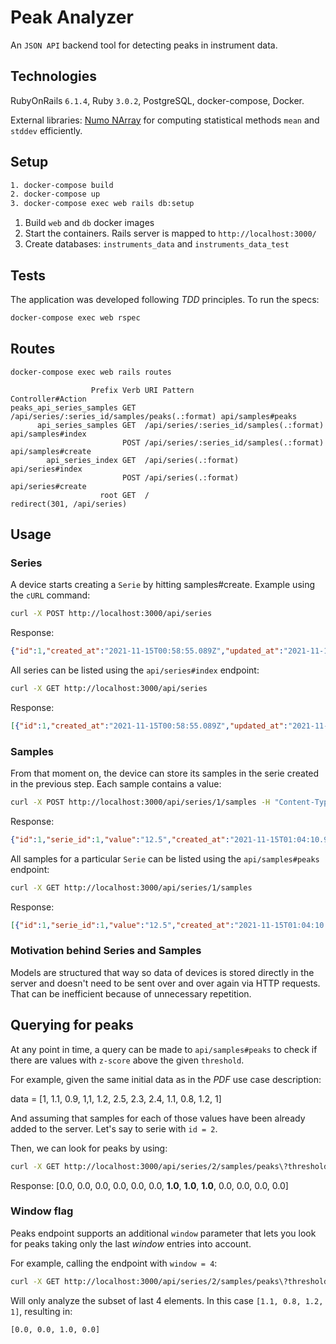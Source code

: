 # Peak Analyzer

An `JSON API` backend tool for detecting peaks in instrument data.

## Technologies
RubyOnRails `6.1.4`, Ruby `3.0.2`, PostgreSQL, docker-compose, Docker.

External libraries: [Numo NArray](https://github.com/ruby-numo/numo-narray) for computing statistical methods `mean` and `stddev` efficiently.

## Setup

```bash
1. docker-compose build
2. docker-compose up
3. docker-compose exec web rails db:setup
```

1. Build `web` and `db` docker images
2. Start the containers. Rails server is mapped to `http://localhost:3000/`
3. Create databases: `instruments_data` and `instruments_data_test`

## Tests

The application was developed following _TDD_ principles. To run the specs: 

```bash
docker-compose exec web rspec
```

## Routes

```bash
docker-compose exec web rails routes
```

```
                  Prefix Verb URI Pattern                                    Controller#Action
peaks_api_series_samples GET  /api/series/:series_id/samples/peaks(.:format) api/samples#peaks
      api_series_samples GET  /api/series/:series_id/samples(.:format)       api/samples#index
                         POST /api/series/:series_id/samples(.:format)       api/samples#create
        api_series_index GET  /api/series(.:format)                          api/series#index
                         POST /api/series(.:format)                          api/series#create
                    root GET  /                                              redirect(301, /api/series)
```

## Usage

### Series

A device starts creating a `Serie` by hitting samples#create. Example using the `cURL` command:

```bash
curl -X POST http://localhost:3000/api/series
```

Response:
```json
{"id":1,"created_at":"2021-11-15T00:58:55.089Z","updated_at":"2021-11-15T00:58:55.089Z"}
```

All series can be listed using the `api/series#index` endpoint:

```bash
curl -X GET http://localhost:3000/api/series
```

Response:
```json
[{"id":1,"created_at":"2021-11-15T00:58:55.089Z","updated_at":"2021-11-15T00:58:55.089Z"}]
```

### Samples

From that moment on, the device can store its samples in the serie created in the previous step. Each sample contains a value:

```bash
curl -X POST http://localhost:3000/api/series/1/samples -H "Content-Type: application/json" --data '{"value": 12.5}'
```

Response:
```json
{"id":1,"serie_id":1,"value":"12.5","created_at":"2021-11-15T01:04:10.995Z","updated_at":"2021-11-15T01:04:10.995Z"}
```

All samples for a particular `Serie` can be listed using the `api/samples#peaks` endpoint:
```bash
curl -X GET http://localhost:3000/api/series/1/samples
```

Response:
```json
[{"id":1,"serie_id":1,"value":"12.5","created_at":"2021-11-15T01:04:10.995Z","updated_at":"2021-11-15T01:04:10.995Z"}]
```

### Motivation behind Series and Samples

Models are structured that way so data of devices is stored directly in the server and doesn't need to be sent over and over again via HTTP requests. That can be inefficient because of unnecessary repetition.

## Querying for peaks

At any point in time, a query can be made to `api/samples#peaks` to check if there are values with `z-score` above the given `threshold`.

For example, given the same initial data as in the _PDF_ use case description:

data = [1, 1.1, 0.9, 1,1, 1.2, 2.5, 2.3, 2.4, 1.1, 0.8, 1.2, 1]

And assuming that samples for each of those values have been already added to the server. Let's say to serie with `id = 2`.

Then, we can look for peaks by using:

```bash
curl -X GET http://localhost:3000/api/series/2/samples/peaks\?threshold\=1.0
```

Response:
[0.0, 0.0, 0.0, 0.0, 0.0, 0.0, **1.0**, **1.0**, **1.0**, 0.0, 0.0, 0.0, 0.0]

### Window flag

Peaks endpoint supports an additional `window` parameter that lets you look for peaks taking only the last _window_ entries into account. 

For example, calling the endpoint with `window = 4`:
```bash
curl -X GET http://localhost:3000/api/series/2/samples/peaks\?threshold\=1.0\&window\=4
```

Will only analyze the subset of last 4 elements. In this case `[1.1, 0.8, 1.2, 1]`, resulting in:

```
[0.0, 0.0, 1.0, 0.0]
```
